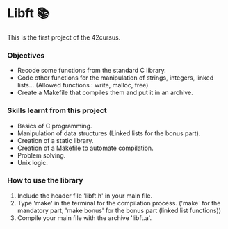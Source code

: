 # Libft 📚

This is the first project of the 42cursus.

### Objectives
  * Recode some functions from the standard C library.
  * Code other functions for the manipulation of strings, integers, linked lists... (Allowed functions : write, malloc, free)
  * Create a Makefile that compiles them and put it in an archive.

### Skills learnt from this project
  * Basics of C programming.
  * Manipulation of data structures (Linked lists for the bonus part).
  * Creation of a static library.
  * Creation of a Makefile to automate compilation.
  * Problem solving.
  * Unix logic.

### How to use the library
 1. Include the header file 'libft.h' in your main file.
 2. Type 'make' in the terminal for the compilation process. ('make' for the mandatory part, 'make bonus' for the bonus part (linked list functions))
 3. Compile your main file with the archive 'libft.a'.
